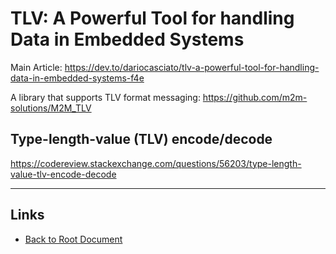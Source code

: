 # TLV: A Powerful Tool for handling Data in Embedded Systems

Main Article:
<https://dev.to/dariocasciato/tlv-a-powerful-tool-for-handling-data-in-embedded-systems-f4e>

A library that supports TLV format messaging:
<https://github.com/m2m-solutions/M2M_TLV>


## Type-length-value (TLV) encode/decode

<https://codereview.stackexchange.com/questions/56203/type-length-value-tlv-encode-decode>

----
<!-- Footer Begins Here -->
## Links

- [Back to Root Document](../README.md)
